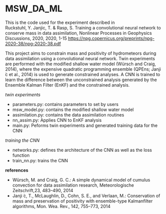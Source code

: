 # MSW_DA_ML
This is the code used for the experiment described in <br>
Ruckstuhl, Y. Janjic, T. & Rasp, S. Training a convolutional neural network to conserve mass in data assimilation, Nonlinear Processes in Geophysics Discussions, 2020, 2020, 1-15
https://npg.copernicus.org/preprints/npg-2020-38/npg-2020-38.pdf <br>

This project aims to constrain mass and positivity of hydrometeors during data assimilation using a convolutional neural network. 
Twin experiments are performed with the modified shallow water model (Würsch and Craig, 2014), where the expensive quadratic programming ensemble (QPEns; Janji ́c et al., 2014) is used 
to generate constrained analyses. A CNN is trained to learn the difference between the unconstrained analysis generated by the Ensemble Kalman Filter (EnKF) 
and the constrained analysis. <br>

*twin experiments* 
- parameters.py: contains parameters to set by users
- msw_model.py: contains the modified shallow water model
- assimilation.py: contains the data assimilation routines
- nn_assim.py: Applies CNN to EnKF analysis
- main.py: Peforms twin experiments and generated training data for the CNN <br>

*training the CNN*
- networks.py: defines the architecture of the CNN as well as the loss function
- train_nn.py: trains the CNN <br>

**references**
- Würsch, M. and Craig, G. C.: A simple dynamical model of cumulus convection for data assimilation research, Meteorologische Zeitschrift,23, 483–490, 2014 
- Janji ́c, T., McLaughlin, D., Cohn, S. E., and Verlaan, M.: Conservation of mass and preservation of positivity with ensemble-type Kalmanfilter algorithms, Mon. Wea. Rev., 142, 755–773, 2014

